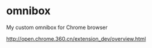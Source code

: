 omnibox
=======

My custom omnibox for Chrome browser


http://open.chrome.360.cn/extension_dev/overview.html
